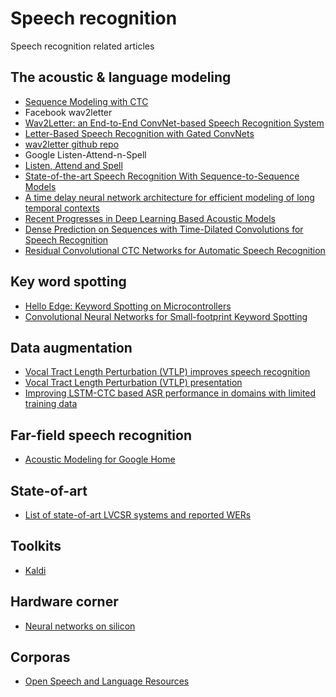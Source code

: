 # Speech recognition
Speech recognition related articles 

## The acoustic & language modeling
 * [Sequence Modeling with CTC](https://distill.pub/2017/ctc/)
 * Facebook wav2letter 
  * [Wav2Letter: an End-to-End ConvNet-based Speech Recognition System](https://arxiv.org/abs/1609.03193) 
  * [Letter-Based Speech Recognition with Gated ConvNets](https://arxiv.org/abs/1712.09444)
  * [wav2letter github repo](https://github.com/facebookresearch/wav2letter) 
 * Google Listen-Attend-n-Spell
  * [Listen, Attend and Spell](https://arxiv.org/abs/1508.01211)
  * [State-of-the-art Speech Recognition With Sequence-to-Sequence Models](https://arxiv.org/abs/1712.01769)
 * [A time delay neural network architecture for efficient modeling of long temporal contexts](http://www.danielpovey.com/files/2015_interspeech_multisplice.pdf)
 * [Recent Progresses in Deep Learning Based Acoustic Models](http://ieeexplore.ieee.org/stamp/stamp.jsp?arnumber=7974889)
 * [Dense Prediction on Sequences with Time-Dilated Convolutions for Speech Recognition](https://arxiv.org/pdf/1611.09288.pdf)
 * [Residual Convolutional CTC Networks for Automatic Speech Recognition](https://arxiv.org/pdf/1702.07793.pdf) 
 
## Key word spotting
 * [Hello Edge: Keyword Spotting on Microcontrollers](https://arxiv.org/pdf/1711.07128.pdf)
 * [Convolutional Neural Networks for Small-footprint Keyword Spotting](https://static.googleusercontent.com/media/research.google.com/pl//pubs/archive/43969.pdf)
 
## Data augmentation
 * [Vocal Tract Length Perturbation (VTLP) improves speech recognition](https://pdfs.semanticscholar.org/3de0/616eb3cd4554fdf9fd65c9c82f2605a17413.pdf?_ga=2.157831859.829025288.1518462787-1103578714.1518462787)
  * [Vocal Tract Length Perturbation (VTLP) presentation](http://www.cs.toronto.edu/~ndjaitly/jaitly-icml13-talk.pdf)
 * [Improving LSTM-CTC based ASR performance in domains with limited training data](https://arxiv.org/pdf/1707.00722.pdf)
 
## Far-field speech recognition
 * [Acoustic Modeling for Google Home](https://research.google.com/pubs/pub46130.html)

## State-of-art
 * [List of state-of-art LVCSR systems and reported WERs](https://github.com/syhw/wer_are_we) 

## Toolkits
 * [Kaldi](http://www.kaldi.org)
 
## Hardware corner
 * [Neural networks on silicon](https://github.com/fengbintu/Neural-Networks-on-Silicon)

## Corporas
 * [Open Speech and Language Resources](http://www.openslr.org/index.html)
 